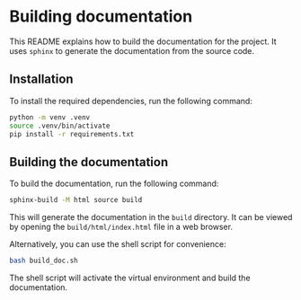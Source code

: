 # Building documentation
This README explains how to build the documentation for the project. It uses `sphinx` to generate the documentation from the source code.

## Installation
To install the required dependencies, run the following command:

```bash
python -m venv .venv
source .venv/bin/activate
pip install -r requirements.txt
```

## Building the documentation
To build the documentation, run the following command:

```bash
sphinx-build -M html source build
```
This will generate the documentation in the `build` directory. It can be viewed by opening the `build/html/index.html` file in a web browser.

Alternatively, you can use the shell script for convenience:

```bash
bash build_doc.sh
```
The shell script will activate the virtual environment and build the documentation.
